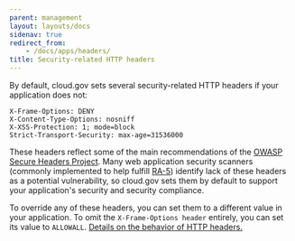 ```yaml
---
parent: management
layout: layouts/docs
sidenav: true
redirect_from: 
    - /docs/apps/headers/
title: Security-related HTTP headers
---
```


By default, cloud.gov sets several security-related HTTP headers if your application does not:

```
X-Frame-Options: DENY
X-Content-Type-Options: nosniff
X-XSS-Protection: 1; mode=block
Strict-Transport-Security: max-age=31536000
```

These headers reflect some of the main recommendations of the [OWASP Secure Headers Project](https://owasp.org/www-project-secure-headers/#div-headers). Many web application security scanners (commonly implemented to help fulfill [RA-5](https://nvd.nist.gov/800-53/Rev4/control/RA-5)) identify lack of these headers as a potential vulnerability, so cloud.gov sets them by default to support your application's security and security compliance.

To override any of these headers, you can set them to a different value in your application. To omit the `X-Frame-Options header` entirely, you can set its value to `ALLOWALL`. [Details on the behavior of HTTP headers.](https://developer.mozilla.org/en-US/docs/Web/HTTP/Headers)
